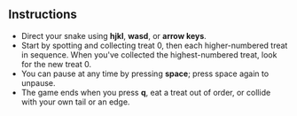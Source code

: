 Instructions
------------

 * Direct your snake using **hjkl**, **wasd**, or **arrow keys**.
 * Start by spotting and collecting treat 0, then each higher-numbered treat in
   sequence. When you've collected the highest-numbered treat, look for the new
   treat 0.
 * You can pause at any time by pressing **space**; press space again to
   unpause.
 * The game ends when you press **q**, eat a treat out of order, or collide
   with your own tail or an edge.
